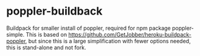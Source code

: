 # poppler-buildback
Buildpack for smaller install of poppler, required for npm package poppler-simple.
This is based on https://github.com/GetJobber/heroku-buildpack-poppler, but since
this is a large simplification with fewer options needed, this is stand-alone and not fork.
